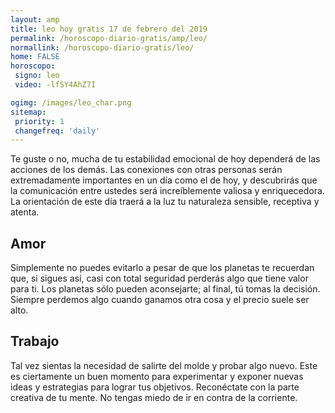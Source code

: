 ```yaml
---
layout: amp
title: leo hoy gratis 17 de febrero del 2019 
permalink: /horoscopo-diario-gratis/amp/leo/
normallink: /horoscopo-diario-gratis/leo/
home: FALSE
horoscopo:
 signo: leo
 video: -lfSY4AhZ7I

ogimg: /images/leo_char.png
sitemap:
 priority: 1
 changefreq: 'daily'
---
```



Te guste o no, mucha de tu estabilidad emocional de hoy dependerá de las acciones de los demás. Las conexiones con otras personas serán extremadamente importantes en un día como el de hoy, y descubrirás que la comunicación entre ustedes será increíblemente valiosa y enriquecedora. La orientación de este día traerá a la luz tu naturaleza sensible, receptiva y atenta.

## Amor

Simplemente no puedes evitarlo a pesar de que los planetas te recuerdan que, si sigues así, casi con total seguridad perderás algo que tiene valor para ti. Los planetas sólo pueden aconsejarte; al final, tú tomas la decisión. Siempre perdemos algo cuando ganamos otra cosa y el precio suele ser alto.

## Trabajo

Tal vez sientas la necesidad de salirte del molde y probar algo nuevo. Este es ciertamente un buen momento para experimentar y exponer nuevas ideas y estrategias para lograr tus objetivos. Reconéctate con la parte creativa de tu mente. No tengas miedo de ir en contra de la corriente.